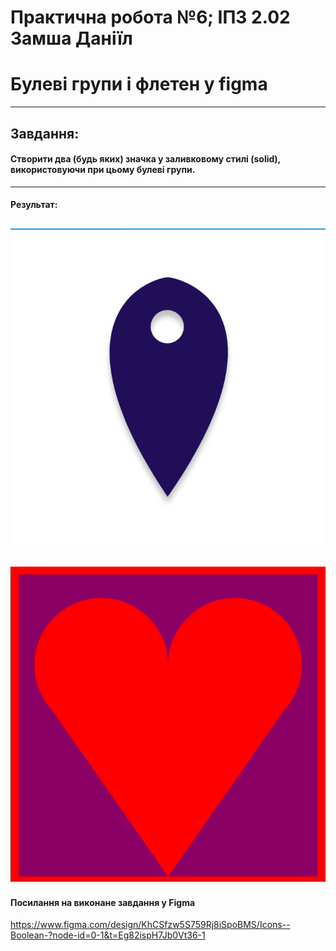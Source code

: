 # Практична робота №6; ІПЗ 2.02 Замша Даніїл
# Булеві групи і флетен у figma
---

## Завдання:
#### Створити два (будь яких) значка у заливковому стилі (solid), використовуючи при цьому булеві групи.
---

#### Результат:
![icon1](images/icon1.png "Icon 1")
---
![icon2](images/icon2.png "Icon 2")
---

#### Посилання на виконане завдання у Figma
https://www.figma.com/design/KhCSfzw5S759Rj8iSpoBMS/Icons--Boolean-?node-id=0-1&t=Eg82ispH7Jb0Vt36-1
